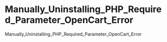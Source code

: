 # Manually_Uninstalling_PHP_Required_Parameter_OpenCart_Error
Manually_Uninstalling_PHP_Required_Parameter_OpenCart_Error

